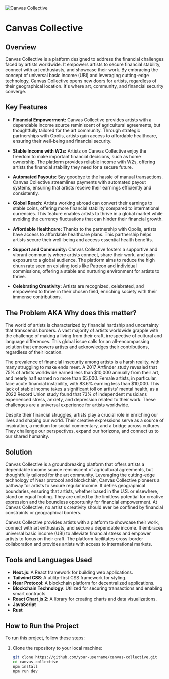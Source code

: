 ![Canvas Collective](https://github.com/TechieTeee/canvas-collective/assets/100870737/767e22c2-779d-4cd1-92e2-8b24a37819d5)

# Canvas Collective

## Overview
Canvas Collective is a platform designed to address the financial challenges faced by artists worldwide. It empowers artists to secure financial stability, connect with art enthusiasts, and showcase their work. By embracing the concept of universal basic income (UBI) and leveraging cutting-edge technology, Canvas Collective opens new doors for artists, regardless of their geographical location. It's where art, community, and financial security converge.

## Key Features
- **Financial Empowerment:** Canvas Collective provides artists with a dependable income source reminiscent of agricultural agreements, but thoughtfully tailored for the art community. Through strategic partnerships with Opolis, artists gain access to affordable healthcare, ensuring their well-being and financial security.

- **Stable Income with W2s:** Artists on Canvas Collective enjoy the freedom to make important financial decisions, such as home ownership. The platform provides reliable income with W2s, offering artists the financial stability they need for a secure future.

- **Automated Payouts:** Say goodbye to the hassle of manual transactions. Canvas Collective streamlines payments with automated payout systems, ensuring that artists receive their earnings efficiently and consistently.

- **Global Reach:** Artists working abroad can convert their earnings to stable coins, offering more financial stability compared to international currencies. This feature enables artists to thrive in a global market while avoiding the currency fluctuations that can hinder their financial growth.

- **Affordable Healthcare:** Thanks to the partnership with Opolis, artists have access to affordable healthcare plans. This partnership helps artists secure their well-being and access essential health benefits.

- **Support and Community:** Canvas Collective fosters a supportive and vibrant community where artists connect, share their work, and gain exposure to a global audience. The platform aims to reduce the high churn rate seen on existing tools like Patreon and individual commissions, offering a stable and nurturing environment for artists to thrive.

- **Celebrating Creativity:** Artists are recognized, celebrated, and empowered to thrive in their chosen field, enriching society with their immense contributions.

## The Problem AKA Why does this matter?
The world of artists is characterized by financial hardship and uncertainty that transcends borders. A vast majority of artists worldwide grapple with the challenge of making a living from their craft, irrespective of cultural and language differences. This global issue calls for an all-encompassing solution that empowers artists and acknowledges their contributions, regardless of their location.

The prevalence of financial insecurity among artists is a harsh reality, with many struggling to make ends meet. A 2017 Artfinder study revealed that 75% of artists worldwide earned less than $10,000 annually from their art, and nearly half earned no more than $5,000. Female artists, in particular, face acute financial instability, with 83.6% earning less than $10,000. This lack of stable income takes a significant toll on artists' mental health, as a 2022 Record Union study found that 73% of independent musicians experienced stress, anxiety, and depression related to their work. These challenges are a universal experience for artists worldwide.

Despite their financial struggles, artists play a crucial role in enriching our lives and shaping our world. Their creative expressions serve as a source of inspiration, a medium for social commentary, and a bridge across cultures. They challenge our perspectives, expand our horizons, and connect us to our shared humanity.

## Solution
Canvas Collective is a groundbreaking platform that offers artists a dependable income source reminiscent of agricultural agreements, but thoughtfully tailored for the art community. Leveraging the cutting-edge technology of Near protocol and blockchain, Canvas Collective pioneers a pathway for artists to secure regular income. It defies geographical boundaries, ensuring that artists, whether based in the U.S. or elsewhere, stand on equal footing. They are united by the limitless potential for creative expression and the boundless opportunity for financial empowerment. At Canvas Collective, no artist's creativity should ever be confined by financial constraints or geographical borders.

Canvas Collective provides artists with a platform to showcase their work, connect with art enthusiasts, and secure a dependable income. It embraces universal basic income (UBI) to alleviate financial stress and empower artists to focus on their craft. The platform facilitates cross-border collaboration and provides artists with access to international markets.

## Tools and Languages Used
- **Next.js**: A React framework for building web applications.
- **Tailwind CSS**: A utility-first CSS framework for styling.
- **Near Protocol**: A blockchain platform for decentralized applications.
- **Blockchain Technology**: Utilized for securing transactions and enabling smart contracts.
- **React Chart.js 2**: A library for creating charts and data visualizations.
- **JavaScript**
- **Rust**

## How to Run the Project

To run this project, follow these steps:

1. Clone the repository to your local machine:

   ```bash
   git clone https://github.com/your-username/canvas-collective.git
   cd canvas-collective
   npm install
   npm run dev
